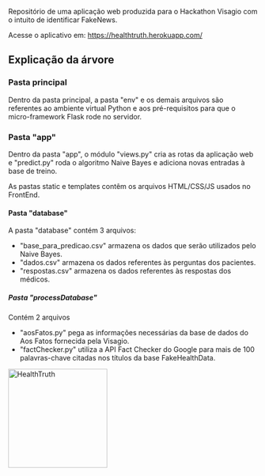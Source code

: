 
Repositório de uma aplicação web produzida para o Hackathon Visagio com o intuito de identificar FakeNews.

Acesse o aplicativo em: https://healthtruth.herokuapp.com/

<h2>Explicação da árvore</h2>
<h3>Pasta principal</h3>
<p>Dentro da pasta principal, a pasta "env" e os demais arquivos são referentes ao ambiente virtual Python e aos pré-requisitos para que o micro-framework Flask rode no servidor.</p>
<h3>Pasta "app"</h3>
<p>Dentro da pasta "app", o módulo "views.py" cria as rotas da aplicação web e "predict.py" roda o algoritmo Naive Bayes e adiciona novas entradas à base de treino.</p>
<p>As pastas static e templates contêm os arquivos HTML/CSS/JS usados no FrontEnd.</p>
<h4>Pasta "database"</h4>
<p>A pasta "database" contém 3 arquivos:</p>
<ul>
  <li>"base_para_predicao.csv" armazena os dados que serão utilizados pelo Naive Bayes.</li>
  <li>"dados.csv" armazena os dados referentes às perguntas dos pacientes.</li>
  <li>"respostas.csv" armazena os dados referentes às respostas dos médicos.</li>
</ul>
<h5>Pasta "processDatabase"</h5>
<p>Contém 2 arquivos</p>
 <ul>
  <li>"aosFatos.py" pega as informações necessárias da base de dados do Aos Fatos fornecida pela Visagio.</li>
  <li>"factChecker.py" utiliza a API Fact Checker do Google para mais de 100 palavras-chave citadas nos títulos da base FakeHealthData.</li>
 </ul>

<img style="width: 200px;" src="https://raw.githubusercontent.com/medcompunicamp/healthtruth/master/app/static/img/logo.svg" alt="HealthTruth">
